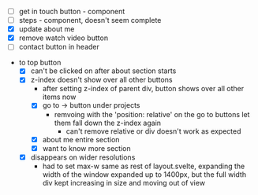 * [ ] get in touch button - component
* [ ] steps - component, doesn't seem complete
* [x] update about me
* [x] remove watch video button
* [ ] contact button in header
* to top button
  * [x] can't be clicked on after about section starts
  * [x] z-index doesn't show over all other buttons
    * after setting z-index of parent div, button shows over all other items now
    * [x] go to -> button under projects
      * remvoing with the 'position: relative' on the go to buttons let them fall down the z-index again
        * can't remove relative or div doesn't work as expected
    * [x] about me entire section
    * [x] want to know more section
  * [x] disappears on wider resolutions
    * had to set max-w same as rest of layout.svelte, expanding the width of the window expanded up to 1400px, but the full width div kept increasing in size and moving out of view